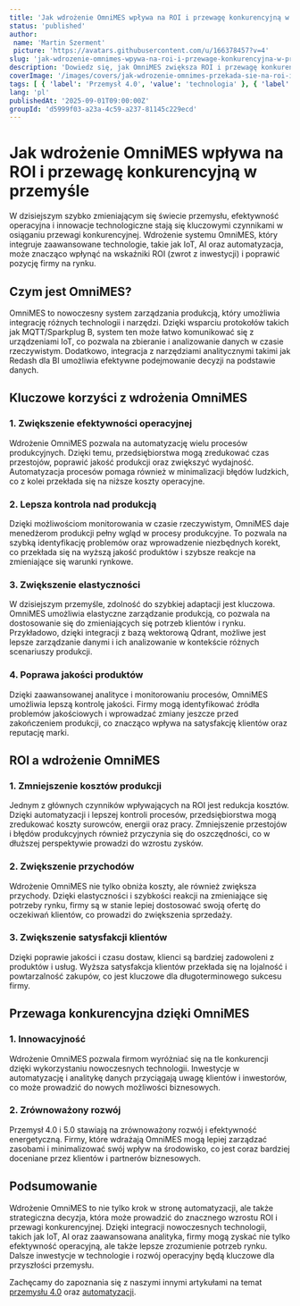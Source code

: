 ```yaml
---
title: 'Jak wdrożenie OmniMES wpływa na ROI i przewagę konkurencyjną w przemyśle'
status: 'published'
author:
 name: 'Martin Szerment'
 picture: 'https://avatars.githubusercontent.com/u/166378457?v=4'
slug: 'jak-wdrozenie-omnimes-wpywa-na-roi-i-przewage-konkurencyjna-w-przemysle'
description: 'Dowiedz się, jak OmniMES zwiększa ROI i przewagę konkurencyjną w przemyśle dzięki innowacyjnym technologiom.'
coverImage: '/images/covers/jak-wdrozenie-omnimes-przekada-sie-na-roi-i-przewage-konkurencyjna-w-przemysle.png'
tags: [ { 'label': 'Przemysł 4.0', 'value': 'technologia' }, { 'label': 'Automatyzacja', 'value': 'innowacje' } ]
lang: 'pl'
publishedAt: '2025-09-01T09:00:00Z'
groupId: 'd5999f03-a23a-4c59-a237-81145c229ecd'
---
```

# Jak wdrożenie OmniMES wpływa na ROI i przewagę konkurencyjną w przemyśle

W dzisiejszym szybko zmieniającym się świecie przemysłu, efektywność operacyjna i innowacje technologiczne stają się kluczowymi czynnikami w osiąganiu przewagi konkurencyjnej. Wdrożenie systemu OmniMES, który integruje zaawansowane technologie, takie jak IoT, AI oraz automatyzacja, może znacząco wpłynąć na wskaźniki ROI (zwrot z inwestycji) i poprawić pozycję firmy na rynku.

## Czym jest OmniMES?

OmniMES to nowoczesny system zarządzania produkcją, który umożliwia integrację różnych technologii i narzędzi. Dzięki wsparciu protokołów takich jak MQTT/Sparkplug B, system ten może łatwo komunikować się z urządzeniami IoT, co pozwala na zbieranie i analizowanie danych w czasie rzeczywistym. Dodatkowo, integracja z narzędziami analitycznymi takimi jak Redash dla BI umożliwia efektywne podejmowanie decyzji na podstawie danych.

## Kluczowe korzyści z wdrożenia OmniMES

### 1. Zwiększenie efektywności operacyjnej

Wdrożenie OmniMES pozwala na automatyzację wielu procesów produkcyjnych. Dzięki temu, przedsiębiorstwa mogą zredukować czas przestojów, poprawić jakość produkcji oraz zwiększyć wydajność. Automatyzacja procesów pomaga również w minimalizacji błędów ludzkich, co z kolei przekłada się na niższe koszty operacyjne.

### 2. Lepsza kontrola nad produkcją

Dzięki możliwościom monitorowania w czasie rzeczywistym, OmniMES daje menedżerom produkcji pełny wgląd w procesy produkcyjne. To pozwala na szybką identyfikację problemów oraz wprowadzenie niezbędnych korekt, co przekłada się na wyższą jakość produktów i szybsze reakcje na zmieniające się warunki rynkowe.

### 3. Zwiększenie elastyczności

W dzisiejszym przemyśle, zdolność do szybkiej adaptacji jest kluczowa. OmniMES umożliwia elastyczne zarządzanie produkcją, co pozwala na dostosowanie się do zmieniających się potrzeb klientów i rynku. Przykładowo, dzięki integracji z bazą wektorową Qdrant, możliwe jest lepsze zarządzanie danymi i ich analizowanie w kontekście różnych scenariuszy produkcji.

### 4. Poprawa jakości produktów

Dzięki zaawansowanej analityce i monitorowaniu procesów, OmniMES umożliwia lepszą kontrolę jakości. Firmy mogą identyfikować źródła problemów jakościowych i wprowadzać zmiany jeszcze przed zakończeniem produkcji, co znacząco wpływa na satysfakcję klientów oraz reputację marki.

## ROI a wdrożenie OmniMES

### 1. Zmniejszenie kosztów produkcji

Jednym z głównych czynników wpływających na ROI jest redukcja kosztów. Dzięki automatyzacji i lepszej kontroli procesów, przedsiębiorstwa mogą zredukować koszty surowców, energii oraz pracy. Zmniejszenie przestojów i błędów produkcyjnych również przyczynia się do oszczędności, co w dłuższej perspektywie prowadzi do wzrostu zysków.

### 2. Zwiększenie przychodów

Wdrożenie OmniMES nie tylko obniża koszty, ale również zwiększa przychody. Dzięki elastyczności i szybkości reakcji na zmieniające się potrzeby rynku, firmy są w stanie lepiej dostosować swoją ofertę do oczekiwań klientów, co prowadzi do zwiększenia sprzedaży.

### 3. Zwiększenie satysfakcji klientów

Dzięki poprawie jakości i czasu dostaw, klienci są bardziej zadowoleni z produktów i usług. Wyższa satysfakcja klientów przekłada się na lojalność i powtarzalność zakupów, co jest kluczowe dla długoterminowego sukcesu firmy.

## Przewaga konkurencyjna dzięki OmniMES

### 1. Innowacyjność

Wdrożenie OmniMES pozwala firmom wyróżniać się na tle konkurencji dzięki wykorzystaniu nowoczesnych technologii. Inwestycje w automatyzację i analitykę danych przyciągają uwagę klientów i inwestorów, co może prowadzić do nowych możliwości biznesowych.

### 2. Zrównoważony rozwój

Przemysł 4.0 i 5.0 stawiają na zrównoważony rozwój i efektywność energetyczną. Firmy, które wdrażają OmniMES mogą lepiej zarządzać zasobami i minimalizować swój wpływ na środowisko, co jest coraz bardziej doceniane przez klientów i partnerów biznesowych.

## Podsumowanie

Wdrożenie OmniMES to nie tylko krok w stronę automatyzacji, ale także strategiczna decyzja, która może prowadzić do znacznego wzrostu ROI i przewagi konkurencyjnej. Dzięki integracji nowoczesnych technologii, takich jak IoT, AI oraz zaawansowana analityka, firmy mogą zyskać nie tylko efektywność operacyjną, ale także lepsze zrozumienie potrzeb rynku. Dalsze inwestycje w technologie i rozwój operacyjny będą kluczowe dla przyszłości przemysłu. 

Zachęcamy do zapoznania się z naszymi innymi artykułami na temat [przemysłu 4.0](/pl/) oraz [automatyzacji](/pl/blog).
